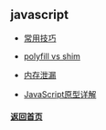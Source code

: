 ## javascript

* [常用技巧](常用技巧)

* [polyfill vs shim](polyfill)

* [内存泄漏](js内存泄漏)

* [JavaScript原型详解](./Effective/prototype)



#### [返回首页](../)
